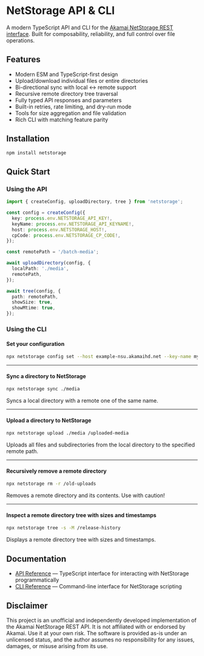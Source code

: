 # NetStorage API & CLI

A modern TypeScript API and CLI for the [Akamai NetStorage REST interface](https://techdocs.akamai.com/netstorage-usage/reference/api). Built for composability, reliability, and full control over file operations.

## Features

- Modern ESM and TypeScript-first design
- Upload/download individual files or entire directories
- Bi-directional sync with local ↔ remote support
- Recursive remote directory tree traversal
- Fully typed API responses and parameters
- Built-in retries, rate limiting, and dry-run mode
- Tools for size aggregation and file validation
- Rich CLI with matching feature parity

## Installation

```bash
npm install netstorage
```

## Quick Start

### Using the API

```ts
import { createConfig, uploadDirectory, tree } from 'netstorage';

const config = createConfig({
  key: process.env.NETSTORAGE_API_KEY!,
  keyName: process.env.NETSTORAGE_API_KEYNAME!,
  host: process.env.NETSTORAGE_HOST!,
  cpCode: process.env.NETSTORAGE_CP_CODE!,
});

const remotePath = '/batch-media';

await uploadDirectory(config, {
  localPath: './media',
  remotePath,
});

await tree(config, {
  path: remotePath,
  showSize: true,
  showMtime: true,
});
```

### Using the CLI

#### Set your configuration

```bash
npx netstorage config set --host example-nsu.akamaihd.net --key-name my-key --key abc123
```

---

#### Sync a directory to NetStorage

```bash
npx netstorage sync ./media
```

Syncs a local directory with a remote one of the same name.

---

#### Upload a directory to NetStorage

```bash
npx netstorage upload ./media /uploaded-media
```

Uploads all files and subdirectories from the local directory to the specified remote path.

---

#### Recursively remove a remote directory

```bash
npx netstorage rm -r /old-uploads
```

Removes a remote directory and its contents. Use with caution!

---

#### Inspect a remote directory tree with sizes and timestamps

```bash
npx netstorage tree -s -M /release-history
```

Displays a remote directory tree with sizes and timestamps.

## Documentation

- [API Reference](https://github.com/HeavyMedl/netstorage/blob/main/docs/API.md) — TypeScript interface for interacting with NetStorage programmatically
- [CLI Reference](https://github.com/HeavyMedl/netstorage/blob/main/docs/CLI.md) — Command-line interface for NetStorage scripting

## Disclaimer

This project is an unofficial and independently developed implementation of the Akamai NetStorage REST API. It is not affiliated with or endorsed by Akamai. Use it at your own risk. The software is provided as-is under an unlicensed status, and the author assumes no responsibility for any issues, damages, or misuse arising from its use.
